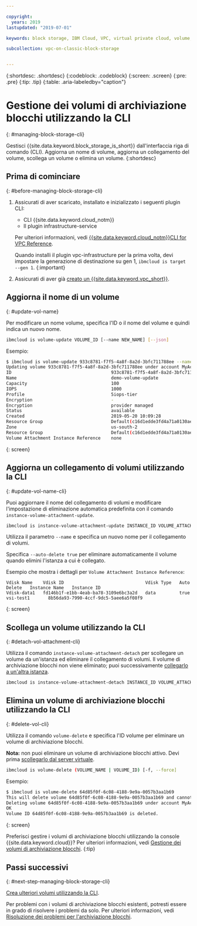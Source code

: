 ```yaml
---

copyright:
  years: 2019
lastupdated: "2019-07-01"

keywords: block storage, IBM Cloud, VPC, virtual private cloud, volume, volume attachment, data storage, virtual server instance, instance

subcollection: vpc-on-classic-block-storage


---
```


{:shortdesc: .shortdesc}
{:codeblock: .codeblock}
{:screen: .screen}
{:pre: .pre}
{:tip: .tip}
{:table: .aria-labeledby="caption"}

# Gestione dei volumi di archiviazione blocchi utilizzando la CLI
{: #managing-block-storage-cli}

Gestisci {{site.data.keyword.block_storage_is_short}} dall'interfaccia riga di comando (CLI). Aggiorna un nome di volume, aggiorna un collegamento del volume, scollega un volume o elimina un volume.
{:shortdesc}

## Prima di cominciare
{: #before-managing-block-storage-cli}

1. Assicurati di aver scaricato, installato e inizializzato i seguenti plugin CLI:
    * CLI {{site.data.keyword.cloud_notm}}
    * Il plugin infrastructure-service

   Per ulteriori informazioni, vedi [{{site.data.keyword.cloud_notm}}CLI for VPC Reference](/docs/vpc-infrastructure-cli-plugin?topic=vpc-infrastructure-cli-plugin-vpc-reference).
   
   Quando installi il plugin vpc-infrastructure per la prima volta, devi impostare la generazione di destinazione su gen 1, `ibmcloud is target --gen 1`.
   {:important}
   
2. Assicurati di aver già [creato un {{site.data.keyword.vpc_short}}](/docs/vpc-on-classic?topic=vpc-on-classic-getting-started).

## Aggiorna il nome di un volume
{: #update-vol-name}

Per modificare un nome volume, specifica l'ID o il nome del volume e quindi indica un nuovo nome.

```bash
ibmcloud is volume-update VOLUME_ID [--name NEW_NAME] [--json]
```

Esempio:

```bash
$ ibmcloud is volume-update 933c8781-f7f5-4a8f-8a2d-3bfc711788ee --name demo-volume-update
Updating volume 933c8781-f7f5-4a8f-8a2d-3bfc711788ee under account MyAccount 01 as user user1@mycompany.com...
ID                                      933c8781-f7f5-4a8f-8a2d-3bfc711788ee
Name                                    demo-volume-update
Capacity                                100
IOPS                                    1000
Profile                                 5iops-tier
Encryption                              -
Encryption                              provider managed
Status                                  available
Created                                 2019-05-20 10:09:28
Resource Group                          Default(c16d1edde3fd4a71a0130aed371405a0)
Zone                                    us-south-2
Resource Group                          Default(c16d1edde3fd4a71a0130aed371405a0)
Volume Attachment Instance Reference    none
```
{: screen}

## Aggiorna un collegamento di volumi utilizzando la CLI
{: #update-vol-name-cli}

Puoi aggiornare il nome del collegamento di volumi e modificare l'impostazione di eliminazione automatica predefinita con il comando `instance-volume-attachment-update`.

```bash
ibmcloud is instance-volume-attachment-update INSTANCE_ID VOLUME_ATTACHMENT_ID [--name NEW_NAME] [--auto-delete true | false] [--json]
```

Utilizza il parametro `--name` e specifica un nuovo nome per il collegamento di volumi.

Specifica `--auto-delete true` per eliminare automaticamente il volume quando elimini l'istanza a cui è collegato.

Esempio che mostra i dettagli per `Volume Attachment Instance Reference`:

```
Vdisk Name    Vdisk ID                               Vdisk Type   Auto Delete   Instance Name   Instance ID
Vdisk-data1   fd146b1f-e1bb-4eab-ba78-3109e6bc3a2d   data         true          vsi-test1       8b56da93-7990-4ccf-9dc5-5aee6a5f08f9
```
{: screen}

## Scollega un volume utilizzando la CLI
{: #detach-vol-attachment-cli}

Utilizza il comando `instance-volume-attachment-detach` per scollegare un volume da un'istanza ed eliminare il collegamento di volumi. Il volume di archiviazione blocchi non viene eliminato; puoi successivamente [collegarlo a un'altra istanza](/docs/vpc-on-classic-block-storage?topic=vpc-on-classic-block-storage-attaching-block-storage-cli).

```bash
ibmcloud is instance-volume-attachment-detach INSTANCE_ID VOLUME_ATTACHMENT_ID [-f, --force]
```

## Elimina un volume di archiviazione blocchi utilizzando la CLI
{: #delete-vol-cli}

Utilizza il comando `volume-delete` e specifica l'ID volume per eliminare un volume di archiviazione blocchi.

**Nota:** non puoi eliminare un volume di archiviazione blocchi attivo. Devi prima [scollegarlo dal server virtuale](#detach-vol-attachment-cli).

```bash
ibmcloud is volume-delete (VOLUME_NAME | VOLUME_ID) [-f, --force]
```

Esempio:

```bash
$ ibmcloud is volume-delete 64d85f0f-6c08-4188-9e9a-0057b3aa1b69
This will delete volume 64d85f0f-6c08-4188-9e9a-0057b3aa1b69 and cannot be undone. Continue?> y
Deleting volume 64d85f0f-6c08-4188-9e9a-0057b3aa1b69 under account MyAccount 01 as user user1@mycompany.com...
OK
Volume ID 64d85f0f-6c08-4188-9e9a-0057b3aa1b69 is deleted.
```
{: screen}

Preferisci gestire i volumi di archiviazione blocchi utilizzando la console {{site.data.keyword.cloud}}? Per ulteriori informazioni, vedi [Gestione dei volumi di archiviazione blocchi](/docs/vpc-on-classic-block-storage?topic=vpc-on-classic-block-storage-managing-block-storage).
{:tip}

## Passi successivi
{: #next-step-managing-block-storage-cli}

[Crea ulteriori volumi utilizzando la CLI](/docs/vpc-on-classic-block-storage?topic=vpc-on-classic-block-storage-creating-block-storage-cli).

Per problemi con i volumi di archiviazione blocchi esistenti, potresti essere in grado di risolvere i problemi da solo. Per ulteriori informazioni, vedi [Risoluzione dei problemi per l'archiviazione blocchi](/docs/vpc-on-classic-block-storage?topic=vpc-on-classic-block-storage-troubleshoot).
